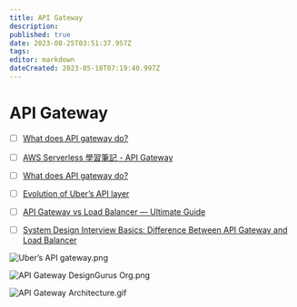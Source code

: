 ```yaml
---
title: API Gateway
description: 
published: true
date: 2023-08-25T03:51:37.957Z
tags: 
editor: markdown
dateCreated: 2023-05-18T07:19:40.997Z
---
```


# API Gateway
- [ ] [What does API gateway do?](https://blog.bytebytego.com/p/ep23-how-to-choose-the-right-database?utm_source=profile&utm_medium=reader2)
- [ ] [AWS Serverless 學習筆記 - API Gateway](https://godleon.github.io/blog/Serverless/AWS-Serverless_API-Gateway/)
- [ ] [What does API gateway do?](https://www.youtube.com/watch?time_continue=1&v=6ULyxuHKxg8&embeds_referring_euri=https%3A%2F%2Fblog.bytebytego.com%2F&feature=emb_logo&ab_channel=ByteByteGo)
- [ ] [Evolution of Uber’s API layer](https://blog.bytebytego.com/p/ep-39-accounting-101-in-payment-systems?utm_source=profile&utm_medium=reader2)
- [ ] [API Gateway vs Load Balancer — Ultimate Guide](https://awstip.com/api-gateway-vs-load-balancer-the-ultimate-guide-3810dddacfa1)
- [ ] [System Design Interview Basics: Difference Between API Gateway and Load Balancer](https://levelup.gitconnected.com/system-design-interview-basics-difference-between-api-gateway-and-load-balancer-60260b568121)


![Uber’s API gateway.png](http://192.168.25.60:8000/files/file_storage/8f385f7e.png)

![API Gateway DesignGurus Org.png](http://192.168.25.60:8000/files/file_storage/8063cb91.png)

![API Gateway Architecture.gif](http://192.168.25.60:8000/files/file_storage/7eef3de5.gif)
